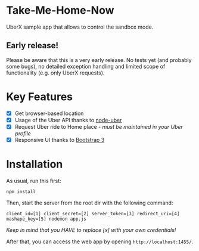 # Take-Me-Home-Now
UberX sample app that allows to control the sandbox mode.

## Early release!
Please be aware that this is a very early release. No tests yet (and probably some bugs), no detailed exception handling and limited scope of functionality (e.g. only UberX requests).

# Key Features
- [x] Get browser-based location
- [x] Usage of the Uber API thanks to [node-uber](https://github.com/shernshiou/node-uber)
- [x] Request Uber ride to Home place - *must be maintained in your Uber profile*
- [x] Responsive UI thanks to [Bootstrap 3](http://getbootstrap.com/)

# Installation
As usual, run this first:
```
npm install
```

Then, start the server from the root dir with the following command:
```
client_id=[1] client_secret=[2] server_token=[3] redirect_uri=[4] mashape_key=[5] nodemon app.js
```

*Keep in mind that you HAVE to replace [x] with your own credentials!*

After that, you can access the web app by opening ``http://localhost:1455/``.
